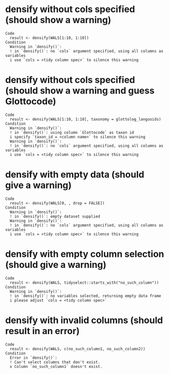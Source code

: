 # densify without cols specified (should show a warning)

    Code
      result <- densify(WALS[1:10, 1:10])
    Condition
      Warning in `densify()`:
      ! in `densify()`: no `cols` argument specified, using all columns as variables
      i use `cols = <tidy column spec>` to silence this warning

# densify without cols specified (should show a warning and guess Glottocode)

    Code
      result <- densify(WALS[1:10, 1:10], taxonomy = glottolog_languoids)
    Condition
      Warning in `densify()`:
      ! in `densify()`: using column `Glottocode` as taxon id
      i specify `taxon_id = <column name>` to silence this warning
      Warning in `densify()`:
      ! in `densify()`: no `cols` argument specified, using all columns as variables
      i use `cols = <tidy column spec>` to silence this warning

# densify with empty data (should give a warning)

    Code
      result <- densify(WALS[0, , drop = FALSE])
    Condition
      Warning in `densify()`:
      ! in `densify()`: empty dataset supplied
      Warning in `densify()`:
      ! in `densify()`: no `cols` argument specified, using all columns as variables
      i use `cols = <tidy column spec>` to silence this warning

# densify with empty column selection (should give a warning)

    Code
      result <- densify(WALS, tidyselect::starts_with("no_such_column"))
    Condition
      Warning in `densify()`:
      ! in `densify()`: no variables selected, returning empty data frame
      i please adjust `cols = <tidy column spec>`

# densify with invalid columns (should result in an error)

    Code
      result <- densify(WALS, c(no_such_column1, no_such_column2))
    Condition
      Error in `densify()`:
      ! Can't select columns that don't exist.
      x Column `no_such_column1` doesn't exist.

